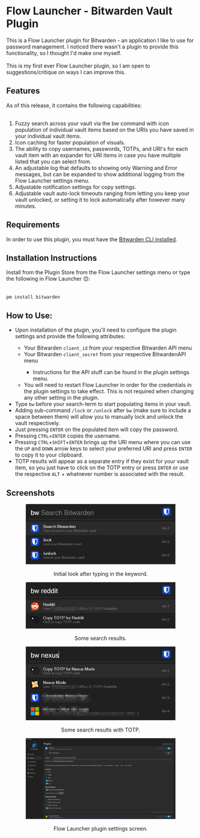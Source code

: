 <h1>Flow Launcher - Bitwarden Vault Plugin</h1>

This is a Flow Launcher plugin for Bitwarden - an application I like to use for password management. I noticed there wasn't a plugin to provide this functionality, so I thought I'd make one myself.<br><br>
This is my first ever Flow Launcher plugin, so I am open to suggestions/critique on ways I can improve this.

<h2>Features</h2>
As of this release, it contains the following capabilities:<br><br>

1) Fuzzy search across your vault via the bw command with icon population of individual vault items based on the URIs you have saved in your individual vault items.
2) Icon caching for faster population of visuals.
3) The ability to copy usernames, passwords, TOTPs, and URI's for each vault item with an expander for URI items in case you have multiple listed that you can select from.
4) An adjustable log that defaults to showing only Warning and Error messages, but can be expanded to show additional logging from the Flow Launcher settings menu.
5) Adjustable notification settings for copy settings.
6) Adjustable vault auto-lock timeouts ranging from letting you keep your vault unlocked, or setting it to lock automatically after however many minutes.

<h2>Requirements</h2>
In order to use this plugin, you must have the <a href="https://bitwarden.com/help/cli/#download-and-install">Bitwarden CLI installed</a>.

<h2>Installation Instructions</h2>
Install from the Plugin Store from the Flow Launcher settings menu or type the following in Flow Launcher 😊:<br><br>

<code>pm install bitwarden</code>

<h2>How to Use:</h2>
<ul>
  <li>Upon installation of the plugin, you'll need to configure the plugin settings and provide the following attributes:</li>
  <ul>
    <li>Your Bitwarden <code>client_id</code> from your respective Bitwarden API menu</li>
    <li>Your Bitwarden <code>client_secret</code> from your respective BitwardenAPI menu</li>
    <ul>
      <li>Instructions for the API stuff can be found in the plugin settings menu.</li>
    </ul>
    <li>You will need to restart Flow Launcher in order for the credentials in the plugin settings to take effect. This is not required when changing any other setting in the plugin.
  </ul>
  <li>Type <code>bw</code> before your search-term to start populating items in your vault.
  <li>Adding sub-command <code>/lock</code> or <code>/unlock</code> after <code>bw</code> (make sure to include a space between them) will allow you to manually lock and unlock the vault respectively. 
  <li>Just pressing <code>ENTER</code> on the populated item will copy the password.</li>
  <li>Pressing <code>CTRL</code>+<code>ENTER</code> copies the username.</li>
  <li>Pressing <code>CTRL</code>+<code>SHIFT</code>+<code>ENTER</code> brings up the URI menu where you can use the <code>UP</code> and <code>DOWN</code> arrow keys to select your preferred URI and press <code>ENTER</code> to copy it to your clipboard.</li>
  <li>TOTP results will appear as a separate entry if they exist for your vault item, so you just have to click on the TOTP entry or press <code>ENTER</code> or use the respective <code>ALT</code> + whatnever number is associated with the result.
</ul>

<h2>Screenshots</h2>
<div align="center">
    <img src="/screenshots/Flow.Launcher_YiU6ftN0Sc.png" width="400px"</img> 
    <p>Initial look after typing in the keyword.</p>
</div>
<div align="center">
    <img src="/screenshots/Flow.Launcher_I4Vy1Xpcrz.png" width="400px"</img> 
    <p>Some search results.</p>
</div>
<div align="center">
    <img src="/screenshots/Flow.Launcher_VhOPuemKFn.png" width="400px"</img> 
    <p>Some search results with TOTP.</p>
</div>
<div align="center">
    <img src="/screenshots/Flow.Launcher_RtNvIxkhtk.png" width="400px"</img> 
    <p>Flow Launcher plugin settings screen.</p>
</div>
